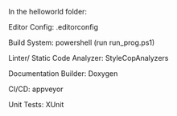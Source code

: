 In the helloworld folder:

Editor Config: .editorconfig

Build System: powershell (run run_prog.ps1)

Linter/ Static Code Analyzer: StyleCopAnalyzers

Documentation Builder: Doxygen

CI/CD: appveyor

Unit Tests: XUnit
